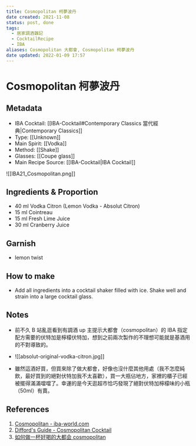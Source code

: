 ```yaml
---
title: Cosmopolitan 柯夢波丹
date created: 2021-11-08
status: post, done
tags:
  - 居家調酒雜記
  - CocktailRecipe
  - IBA
aliases: Cosmopolitan 大都會, Cosmopolitan 柯夢波丹
date updated: 2022-01-09 17:57
---
```


# Cosmopolitan 柯夢波丹

## Metadata

- IBA Cocktail: [[IBA-Cocktail#Contemporary Classics 當代經典|Contemporary Classics]]
- Type: [[Unknown]]
- Main Spirit: [[Vodka]]
- Method: [[Shake]]
- Glasses: [[Coupe glass]]
- Main Recipe Source: [[IBA-Cocktail|IBA Cocktail]]

![[IBA21_Cosmopolitan.png]]

## Ingredients & Proportion

- 40 ml Vodka Citron (Lemon Vodka - Absolut Citron)
- 15 ml Cointreau
- 15 ml Fresh Lime Juice
- 30 ml Cranberry Juice

## Garnish

- lemon twist

## How to make

- Add all ingredients into a cocktail shaker filled with ice. Shake well and strain into a large cocktail glass.

## Notes

- 前不久 B 站亂逛看到有調酒 up 主提示大都會（cosmopolitan）的 IBA 指定配方需要的伏特加是檸檬伏特加，想到之前兩次製作的不理想可能就是基酒用的不對導致的。

- ![[absolut-original-vodka-citron.jpg]]

- 雖然這酒好買，但買來除了做大都會，好像也沒什麼其他用處（我不怎麼純飲，最好買到的絕對伏特加我不太喜歡），買一大瓶佔地方，家裡的櫃子已經被擺得滿滿噹噹了。幸運的是今天逛超市恰巧發現了絕對伏特加檸檬味的小瓶（50ml）有賣。

## References

1. [Cosmopolitan - iba-world.com](https://iba-world.com/cosmopolitan/)
2. [Difford's Guide - Cosmopolitan Cocktail](https://www.diffordsguide.com/encyclopedia/462/cocktails/cosmopolitan-cocktail)
3. [如何做一杯好喝的大都会 cosmopolitan](https://www.bilibili.com/video/BV1o44y1q7Zm?from=search&seid=804117361128592095&spm_id_from=333.337.0.0)
